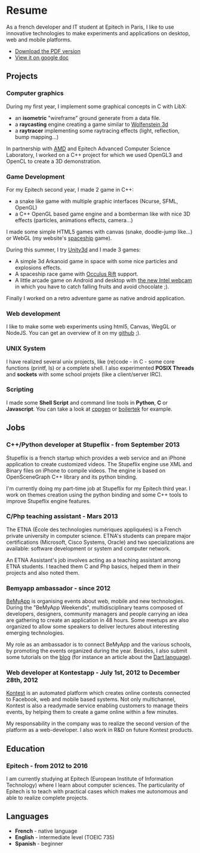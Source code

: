 Resume
======

As a french developer and IT student at Epitech in Paris, I like to use innovative technologies to make experiments and applications on desktop, web and mobile platforms.

- [Download the PDF version](https://github.com/jeremt/jeremt.github.com/raw/master/CV.pdf)
- [View it on google doc](https://docs.google.com/document/d/1ufz-7A4BmaDLBP0aaNbknU5nT2YGMcqGq5cYEViuPT0/edit?usp=sharing)

Projects
--------

### Computer graphics

During my first year, I implement some graphical concepts in C with LibX:

- an __isometric__ "wireframe" ground generate from a data file.
- a __raycasting__ engine creating a game similar to [Wolfenstein 3d](http://fr.wikipedia.org/wiki/Wolfenstein_3D)
- a __raytracer__ implementing some raytracing effects (light, reflection, bump mapping...)

In partnership with [AMD](http://www.amd.com/) and Epitech Advanced Computer Science Laboratory, I worked on a C++ project for which we used OpenGL3 and OpenCL to create a 3D demonstration.

### Game Development

For my Epitech second year, I made 2 game in C++:

- a snake like game with multiple graphic interfaces (Ncurse, SFML, OpenGL)
- a C++ OpenGL based game engine and a bomberman like with nice 3D effects (particles, animations effects, camera...)

I made some simple HTML5 games with canvas (snake, doodle-jump like...) or WebGL (my website's [spaceship](game.html) game).

During this summer, I try [Unity3d](http://unity3d.com/) and I made 3 games:

- A simple 3d Arkanoid game in space with some nice particles and explosions effects.
- A spaceship race game with [Occulus Rift](http://www.oculusvr.com/) support.
- A little arcade game on Android and desktop with [the new Intel webcam](http://click.intel.com/intelsdk/Creative_Interactive_Gesture_Camera_Developer_Kit-P2061.aspx) in which you have to catch falling fruits and avoid chocolate ;).

Finally I worked on a retro adventure game as native android application.

### Web development

I like to make some web experiments using html5, Canvas, WegGL or NodeJS. You can get an overview of it on my [github](https://github.com/jeremt) ;).

### UNIX System

I have realized several unix projects, like (re)code - in C - some core functions (printf, ls) or a complete shell. I also experimented __POSIX Threads__ and __sockets__ with some school projets (like a client/server IRC).

### Scripting

I made some __Shell Script__ and command line tools in __Python__, __C__ or __Javascript__. You can take a look at [cppgen](https://github.com/jeremt/cppgen) or [boilertek](https://github.com/jeremt/boilertek) for example.


Jobs
----

### C++/Python developer at Stupeflix - from September 2013

Stupeflix is a french startup which provides a web service and an iPhone application to create customized videos. The Stupeflix engine use XML and Binary files on iPhone to compile videos. The engine is based on OpenSceneGraph C++ library and its python binding.

I'm currently doing my part-time job at Stupeflix for my Epitech third year. I work on themes creation using the python binding and some C++ tools to improve Stupeflix engine features.

### C/Php teaching assistant - Mars 2013

The ETNA (École des technologies numériques appliquées) is a French private university in computer science. ETNA's students can prepare major certifications (Microsoft, Cisco Systems, Oracle) and two specializations are available: software development or system and computer network.

An ETNA Assistant's job involves acting as a teaching assistant among ETNA students. I teached them C and Php basics, helped them in their projects and also noted them.

### Bemyapp ambassador - since 2012

[BeMyApp](http://bemyapp.com) is organising events about web, mobile and new technologies. During the "BeMyApp Weekends", multidisciplinary teams composed of developers, designers, community managers and people carrying an idea are gathering to create an application in 48 hours.
Some meetups are also organized to allow some speakers to deliver lectures about interesting emerging technologies.

My role as an ambassador is to connect BeMyApp and the various schools, by promoting the events organized during the year. Besides, I also submit some tutorials on the [blog](http://ambassadeur.bemyapp.com/) (for instance an article about the [Dart language](http://ambassadeur.bemyapp.com/?p=149)).

### Web developer at Kontestapp - July 1st, 2012 to December 28th, 2012

[Kontest](http://kontestapp.com/) is an automated platform which creates online contests connected to Facebook, web and mobile based systems. Not only multichannel, Kontest is also a readymade service enabling customers to manage theirs events, by helping them to create a game online within a few minutes.

My responsability in the company was to realize the second version of the platform as a web-developer. I also work in R&D on future Kontest products.

Education
---------

### Epitech - from 2012 to 2016

I am currently studying at Epitech (European Institute of Information Technology) where I learn about computer sciences.
The particularity of Epitech is to teach with practical cases which makes me autonomous and able to realize complete projects.

Languages
---------

- __French__ - native language
- __English__ - intermediate level (TOEIC 735)
- __Spanish__ - beginner
